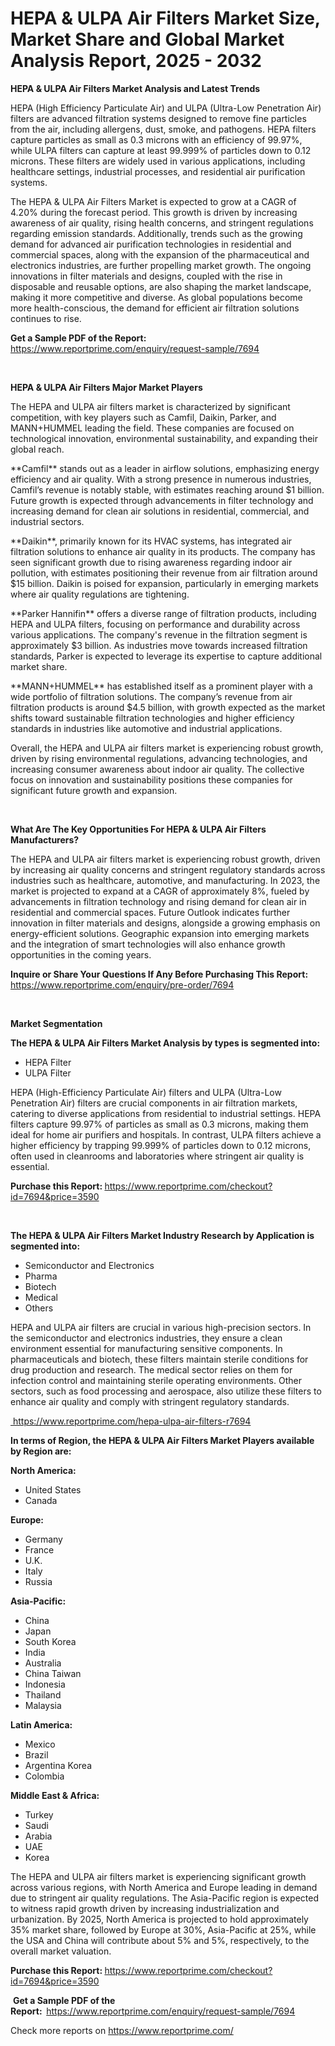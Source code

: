 <p><h1>HEPA & ULPA Air Filters Market Size, Market Share and Global Market Analysis Report, 2025 - 2032</h1></p><p><strong>HEPA & ULPA Air Filters Market Analysis and Latest Trends</strong></p>
<p><p>HEPA (High Efficiency Particulate Air) and ULPA (Ultra-Low Penetration Air) filters are advanced filtration systems designed to remove fine particles from the air, including allergens, dust, smoke, and pathogens. HEPA filters capture particles as small as 0.3 microns with an efficiency of 99.97%, while ULPA filters can capture at least 99.999% of particles down to 0.12 microns. These filters are widely used in various applications, including healthcare settings, industrial processes, and residential air purification systems.</p><p>The HEPA & ULPA Air Filters Market is expected to grow at a CAGR of 4.20% during the forecast period. This growth is driven by increasing awareness of air quality, rising health concerns, and stringent regulations regarding emission standards. Additionally, trends such as the growing demand for advanced air purification technologies in residential and commercial spaces, along with the expansion of the pharmaceutical and electronics industries, are further propelling market growth. The ongoing innovations in filter materials and designs, coupled with the rise in disposable and reusable options, are also shaping the market landscape, making it more competitive and diverse. As global populations become more health-conscious, the demand for efficient air filtration solutions continues to rise.</p></p>
<p><strong>Get a Sample PDF of the Report:&nbsp;</strong> <a href="https://www.reportprime.com/enquiry/request-sample/7694?utm_campaign=2477&utm_medium=2&utm_source=Github&utm_content=ia&utm_term=19032025&utm_id=hepa-ulpa-air-filters">https://www.reportprime.com/enquiry/request-sample/7694</a></p>
<p>&nbsp;</p>
<p><strong>HEPA & ULPA Air Filters Major Market Players</strong></p>
<p><p>The HEPA and ULPA air filters market is characterized by significant competition, with key players such as Camfil, Daikin, Parker, and MANN+HUMMEL leading the field. These companies are focused on technological innovation, environmental sustainability, and expanding their global reach.</p><p>**Camfil** stands out as a leader in airflow solutions, emphasizing energy efficiency and air quality. With a strong presence in numerous industries, Camfil’s revenue is notably stable, with estimates reaching around $1 billion. Future growth is expected through advancements in filter technology and increasing demand for clean air solutions in residential, commercial, and industrial sectors.</p><p>**Daikin**, primarily known for its HVAC systems, has integrated air filtration solutions to enhance air quality in its products. The company has seen significant growth due to rising awareness regarding indoor air pollution, with estimates positioning their revenue from air filtration around $15 billion. Daikin is poised for expansion, particularly in emerging markets where air quality regulations are tightening.</p><p>**Parker Hannifin** offers a diverse range of filtration products, including HEPA and ULPA filters, focusing on performance and durability across various applications. The company's revenue in the filtration segment is approximately $3 billion. As industries move towards increased filtration standards, Parker is expected to leverage its expertise to capture additional market share.</p><p>**MANN+HUMMEL** has established itself as a prominent player with a wide portfolio of filtration solutions. The company’s revenue from air filtration products is around $4.5 billion, with growth expected as the market shifts toward sustainable filtration technologies and higher efficiency standards in industries like automotive and industrial applications.</p><p>Overall, the HEPA and ULPA air filters market is experiencing robust growth, driven by rising environmental regulations, advancing technologies, and increasing consumer awareness about indoor air quality. The collective focus on innovation and sustainability positions these companies for significant future growth and expansion.</p></p>
<p>&nbsp;</p>
<p><strong>What Are The Key Opportunities For HEPA & ULPA Air Filters Manufacturers?</strong></p>
<p><p>The HEPA and ULPA air filters market is experiencing robust growth, driven by increasing air quality concerns and stringent regulatory standards across industries such as healthcare, automotive, and manufacturing. In 2023, the market is projected to expand at a CAGR of approximately 8%, fueled by advancements in filtration technology and rising demand for clean air in residential and commercial spaces. Future Outlook indicates further innovation in filter materials and designs, alongside a growing emphasis on energy-efficient solutions. Geographic expansion into emerging markets and the integration of smart technologies will also enhance growth opportunities in the coming years.</p></p>
<p><strong>Inquire or Share Your Questions If Any Before Purchasing This Report:</strong> <a href="https://www.reportprime.com/enquiry/pre-order/7694?utm_campaign=2477&utm_medium=2&utm_source=Github&utm_content=ia&utm_term=19032025&utm_id=hepa-ulpa-air-filters">https://www.reportprime.com/enquiry/pre-order/7694</a></p>
<p>&nbsp;</p>
<p><strong>Market Segmentation</strong></p>
<p><strong>The HEPA & ULPA Air Filters Market Analysis by types is segmented into:</strong></p>
<p><ul><li>HEPA Filter</li><li>ULPA Filter</li></ul></p>
<p><p>HEPA (High-Efficiency Particulate Air) filters and ULPA (Ultra-Low Penetration Air) filters are crucial components in air filtration markets, catering to diverse applications from residential to industrial settings. HEPA filters capture 99.97% of particles as small as 0.3 microns, making them ideal for home air purifiers and hospitals. In contrast, ULPA filters achieve a higher efficiency by trapping 99.999% of particles down to 0.12 microns, often used in cleanrooms and laboratories where stringent air quality is essential.</p></p>
<p><strong>Purchase this Report:&nbsp;</strong><a href="https://www.reportprime.com/checkout?id=7694&price=3590&utm_campaign=2477&utm_medium=2&utm_source=Github&utm_content=ia&utm_term=19032025&utm_id=hepa-ulpa-air-filters">https://www.reportprime.com/checkout?id=7694&price=3590</a></p>
<p>&nbsp;</p>
<p><strong>The HEPA & ULPA Air Filters Market Industry Research by Application is segmented into:</strong></p>
<p><ul><li>Semiconductor and Electronics</li><li>Pharma</li><li>Biotech</li><li>Medical</li><li>Others</li></ul></p>
<p><p>HEPA and ULPA air filters are crucial in various high-precision sectors. In the semiconductor and electronics industries, they ensure a clean environment essential for manufacturing sensitive components. In pharmaceuticals and biotech, these filters maintain sterile conditions for drug production and research. The medical sector relies on them for infection control and maintaining sterile operating environments. Other sectors, such as food processing and aerospace, also utilize these filters to enhance air quality and comply with stringent regulatory standards.</p></p>
<p><a href="https://www.reportprime.com/hepa-ulpa-air-filters-r7694?utm_campaign=2477&utm_medium=2&utm_source=Github&utm_content=ia&utm_term=19032025&utm_id=hepa-ulpa-air-filters">&nbsp;https://www.reportprime.com/hepa-ulpa-air-filters-r7694</a></p>
<p><strong>In terms of Region, the HEPA & ULPA Air Filters Market Players available by Region are:</strong></p>
<p>
    <p> <strong> North America: </strong>
        <ul>
            <li>United States</li>
            <li>Canada</li>
        </ul>
        </p> 
    <p> <strong> Europe: </strong>
        <ul>
            <li>Germany</li>
            <li>France</li>
            <li>U.K.</li>
            <li>Italy</li>
            <li>Russia</li>
        </ul>
        </p> 
    <p> <strong> Asia-Pacific: </strong>
        <ul>
            <li>China</li>
            <li>Japan</li>
            <li>South Korea</li>
            <li>India</li>
            <li>Australia</li>
            <li>China Taiwan</li>
            <li>Indonesia</li>
            <li>Thailand</li>
            <li>Malaysia</li>
        </ul>
        </p> 
    <p> <strong> Latin America: </strong>
        <ul>
            <li>Mexico</li>
            <li>Brazil</li>
            <li>Argentina Korea</li>
            <li>Colombia</li>
        </ul>
        </p> 
    <p> <strong> Middle East & Africa: </strong>
        <ul>
            <li>Turkey</li>
            <li>Saudi</li>
            <li>Arabia</li>
            <li>UAE</li>
            <li>Korea</li>
        </ul>
    </p>
    </p>
<p><p>The HEPA and ULPA air filters market is experiencing significant growth across various regions, with North America and Europe leading in demand due to stringent air quality regulations. The Asia-Pacific region is expected to witness rapid growth driven by increasing industrialization and urbanization. By 2025, North America is projected to hold approximately 35% market share, followed by Europe at 30%, Asia-Pacific at 25%, while the USA and China will contribute about 5% and 5%, respectively, to the overall market valuation.</p></p>
<p><strong>Purchase this Report: </strong><a href="https://www.reportprime.com/checkout?id=7694&price=3590&utm_campaign=2477&utm_medium=2&utm_source=Github&utm_content=ia&utm_term=19032025&utm_id=hepa-ulpa-air-filters">https://www.reportprime.com/checkout?id=7694&price=3590</a></p>
<p>&nbsp;<strong>Get a Sample PDF of the Report:&nbsp;&nbsp;</strong><a href="https://www.reportprime.com/enquiry/request-sample/7694?utm_campaign=2477&utm_medium=2&utm_source=Github&utm_content=ia&utm_term=19032025&utm_id=hepa-ulpa-air-filters">https://www.reportprime.com/enquiry/request-sample/7694</a></p>
<p><strong></strong></p>
<p>Check more reports on <a href="https://www.reportprime.com/?utm_campaign=2477&utm_medium=2&utm_source=Github&utm_content=ia&utm_term=19032025&utm_id=hepa-ulpa-air-filters">https://www.reportprime.com/</a></p>